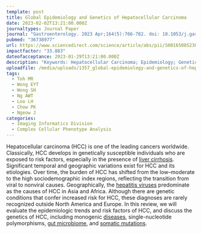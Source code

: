 ```yaml
---
template: post
title: Global Epidemiology and Genetics of Hepatocellular Carcinoma
date: 2023-02-02T13:21:00.000Z
journaltypes: Journal Paper
journal: "Gastroenterology. 2023 Apr;164(5):766-782. doi: 10.1053/j.gastro.2023.01.033"
pubmed: "36738977"
url: https://www.sciencedirect.com/science/article/abs/pii/S0016508523001051
impactfactor: "33.883"
dateofacceptance: 2023-01-29T13:21:00.000Z
description: "Keywords: Hepatocellular Carcinoma; Epidemiology; Genetics."
uploadfile: /media/uploads/1357_global-epidemiology-and-genetics-of-hepatocellular.pdf
tags:
  - Toh MR
  - Wong EYT
  - Wong SH
  - Ng AWT
  - Loo LH
  - Chow PK
  - Ngeow J
categories:
  - Imaging Informatics Division
  - Complex Cellular Phenotype Analysis
---
```

<!--StartFragment-->

Hepatocellular carcinoma (HCC) is one of the leading cancers worldwide. Classically, HCC develops in genetically susceptible individuals who are exposed to risk factors, especially in the presence of [liver cirrhosis](https://www.sciencedirect.com/topics/medicine-and-dentistry/liver-cirrhosis "Learn more about liver cirrhosis from ScienceDirect's AI-generated Topic Pages"). Significant temporal and geographic variations exist for HCC and its etiologies. Over time, the burden of HCC has shifted from the low–moderate to the high sociodemographic index regions, reflecting the transition from viral to nonviral causes. Geographically, the [hepatitis viruses](https://www.sciencedirect.com/topics/medicine-and-dentistry/hepatitis-virus "Learn more about hepatitis viruses from ScienceDirect's AI-generated Topic Pages") predominate as the causes of HCC in Asia and Africa. Although there are genetic conditions that confer increased risk for HCC, these diagnoses are rarely recognized outside North America and Europe. In this review, we will evaluate the epidemiologic trends and risk factors of HCC, and discuss the genetics of HCC, including monogenic [diseases](https://www.sciencedirect.com/topics/medicine-and-dentistry/disease "Learn more about diseases from ScienceDirect's AI-generated Topic Pages"), single-nucleotide polymorphisms, [gut microbiome](https://www.sciencedirect.com/topics/medicine-and-dentistry/gut-microbiome "Learn more about gut microbiome from ScienceDirect's AI-generated Topic Pages"), and [somatic mutations](https://www.sciencedirect.com/topics/medicine-and-dentistry/somatic-mutation "Learn more about somatic mutations from ScienceDirect's AI-generated Topic Pages").

<!--EndFragment-->